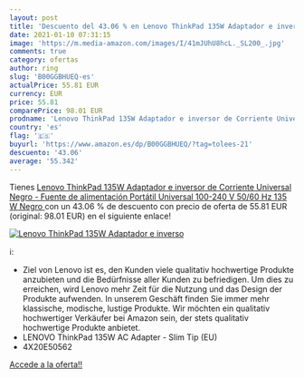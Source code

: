 ```yaml
---
layout: post
title: 'Descuento del 43.06 % en Lenovo ThinkPad 135W Adaptador e inverso'
date: 2021-01-10 07:31:15
image: 'https://m.media-amazon.com/images/I/41mJUhU8hcL._SL200_.jpg'
comments: true
category: ofertas
author: ring
slug: 'B00GGBHUEQ-es'
actualPrice: 55.81 EUR
currency: EUR
price: 55.81
comparePrice: 98.01 EUR
prodname: 'Lenovo ThinkPad 135W Adaptador e inversor de Corriente Universal Negro - Fuente de alimentación  Portátil  Universal  100-240 V  50/60 Hz  135 W  Negro '
country: 'es'
flag: '🇪🇸'
buyurl: 'https://www.amazon.es/dp/B00GGBHUEQ/?tag=tolees-21'
descuento: '43.06'
average: '55.342'
---
```


Tienes [Lenovo ThinkPad 135W Adaptador e inversor de Corriente Universal Negro - Fuente de alimentación  Portátil  Universal  100-240 V  50/60 Hz  135 W  Negro ](https://www.amazon.es/dp/B00GGBHUEQ/?tag=tolees-21) con un 43.06 % de descuento con precio de oferta de 55.81 EUR (original: 98.01 EUR) en el siguiente enlace!

[![Lenovo ThinkPad 135W Adaptador e inverso](https://m.media-amazon.com/images/I/41mJUhU8hcL._SL200_.jpg)](https://www.amazon.es/dp/B00GGBHUEQ/?tag=tolees-21)

ℹ️:

- Ziel von Lenovo ist es, den Kunden viele qualitativ hochwertige Produkte anzubieten und die Bedürfnisse aller Kunden zu befriedigen. Um dies zu erreichen, wird Lenovo mehr Zeit für die Nutzung und das Design der Produkte aufwenden. In unserem Geschäft finden Sie immer mehr klassische, modische, lustige Produkte. Wir möchten ein qualitativ hochwertiger Verkäufer bei Amazon sein, der stets qualitativ hochwertige Produkte anbietet.
- LENOVO ThinkPad 135W AC Adapter - Slim Tip (EU)
- 4X20E50562

[Accede a la oferta!!](https://www.amazon.es/dp/B00GGBHUEQ/?tag=tolees-21)
